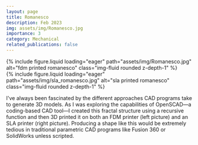 ```yaml
---
layout: page
title: Romanesco
description: Feb 2023
img: assets/img/Romanesco.jpg
importance: 3
category: Mechanical
related_publications: false
---
```



<div class="row justify-content-center">
    <div class="col-sm-6">
        {% include figure.liquid loading="eager" path="assets/img/Romanesco.jpg" alt="fdm printed romanesco" class="img-fluid rounded z-depth-1" %}
    </div>
    <div class="col-sm-6">
        {% include figure.liquid loading="eager" path="assets/img/sla_romanesco.jpg" alt="sla printed romanesco" class="img-fluid rounded z-depth-1" %}
    </div>
</div>


I've always been fascinated by the different approaches CAD programs take to generate 3D models. As I was exploring the capabilities of OpenSCAD—a coding-based CAD tool—I created this fractal structure using a recursive function and then 3D printed it on both an FDM printer (left picture) and an SLA printer (right picture). Producing a shape like this would be extremely tedious in traditional parametric CAD programs like Fusion 360 or SolidWorks unless scripted.


